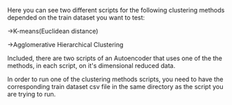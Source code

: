 Here you can see two different scripts for the following clustering methods depended on the train dataset you want to test:

->K-means(Euclidean distance)

->Agglomerative Hierarchical Clustering

Included, there are two scripts of an Autoencoder that uses one of the the methods, in each script, on it's dimensional reduced data.

In order to run one of the clustering methods scripts, you need to have the corresponding train dataset csv file in the same directory as the script you are trying to run.
